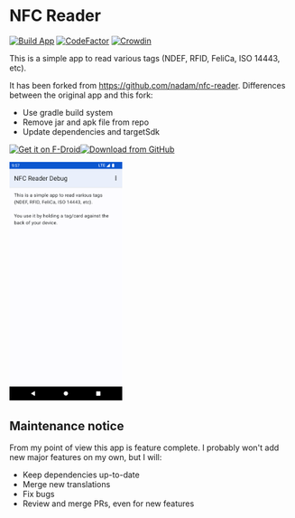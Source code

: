 # NFC Reader

[![Build App](https://github.com/mueller-ma/NFCReader/actions/workflows/build.yml/badge.svg)](https://github.com/mueller-ma/NFCReader/actions/workflows/build.yml)
[![CodeFactor](https://www.codefactor.io/repository/github/mueller-ma/nfcreader/badge)](https://www.codefactor.io/repository/github/mueller-ma/nfcreader)
[![Crowdin](https://badges.crowdin.net/nfc-reader/localized.svg)](https://crowdin.com/project/nfc-reader)

This is a simple app to read various tags (NDEF, RFID, FeliCa, ISO 14443, etc).

It has been forked from https://github.com/nadam/nfc-reader.
Differences between the original app and this fork:
* Use gradle build system
* Remove jar and apk file from repo
* Update dependencies and targetSdk

[<img alt="Get it on F-Droid" height="80" src="https://raw.githubusercontent.com/mueller-ma/android-common/main/assets/get-it-on-fdroid.png"/>](https://f-droid.org/de/packages/com.github.muellerma.nfcreader/)[<img alt="Download from GitHub" height="80" src="https://raw.githubusercontent.com/mueller-ma/android-common/main/assets/direct-apk-download.png"/>](https://github.com/mueller-ma/NFCReader/releases)

<img src="fastlane/metadata/android/en-US/images/phoneScreenshots/1.png" alt="Screenshot" width=200px>

## Maintenance notice

From my point of view this app is feature complete. I probably won't add new major features on my own, but I will:
* Keep dependencies up-to-date
* Merge new translations
* Fix bugs
* Review and merge PRs, even for new features

<!-- ## Translations

App strings and the app store description can be translated via Crowdin: https://crowdin.com/project/

-->

<!-- ## Credits

* Feature graphic by https://unsplash.com/@
-->